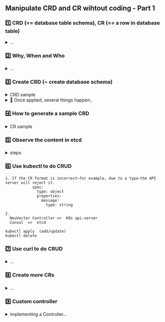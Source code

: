 ## Manipulate CRD and CR wihtout coding - Part 1

### 1️⃣ CRD (== database table schema), CR (== a row in database table)

<details><summary>...</summary>

In Kubernetes, a Custom **Resource Definition (CRD)** is like a **database schema**. It defines the structure of a custom resource, specifying the kind of data it holds and how it should be validated.

On the other hand, a **Custom Resource (CR)** is similar to **a row in a database table**. It represents an actual instance of the data defined by the CRD, with specific values filled in according to the schema.

</details>

### 2️⃣ Why, When and Who

<details><summary>...</summary>

**Why**
We use CRDs in Kubernetes to **extend** its functionality beyond the built-in resources like Pods, Services, or Deployments. CRDs allow us to define our own custom resources with specific fields and behavior, tailored to the needs of our application or infrastructure.

**When**
When a product is installed, it defines a CRD to introduce new resource types that Kubernetes understands.

Once the CRD is in place, various actors can manipulate the CRs.

**Who**

- a user might manually create or update a CR through kubectl
- a CI/CD pipeline could automatically update CRs
- UI
- Any actor with the proper permissions.

</details>

### 3️⃣ Create CRD (~ create database schema)

<details><summary>CRD sample</summary>

```
# use chatgpt to create a CRD
# prompt
in k8s, help me to generate a CRD yaml. I just need a message with string type.  Ask me more info along the way.
```

```
apiVersion: apiextensions.k8s.io/v1
kind: CustomResourceDefinition
metadata:
  name: hellomessages.susesecurity.com
spec:
  group: susesecurity.com
  names:
    kind: HelloMessage
    listKind: HelloMessageList
    plural: hellomessages
    singular: hellomessage
  scope: Namespaced
  versions:
    - name: v1alpha1
      served: true
      storage: true
      schema:
        openAPIV3Schema:
          type: object
          properties:
            apiVersion:
              type: string
            kind:
              type: string
            metadata:
              type: object
            spec:
              type: object
              properties:
                message:
                  type: string

```

</details>

<details><summary>🍉 Once applied, several things happen..</summary>

1. Kubernetes API Server recognizes the new resource (TODO: use a kubectl get xxx -v 6)
2. New API endpoint is created
3. kubectl can now manage the resource (CRUD)
4. `etcd` stores data for the CR (Custom Resource).

- The Kubernetes API server stores instances of your custom resource in **etcd**.
- Even if no controller exists, the objects persist in etcd.

5. No Automatic Controller (Until You Implement One)

- Kubernetes does **not** automatically provide controllers for your CRD.
- You need to write a **custom controller** (e.g., using Kubebuilder) to manage the lifecycle of the resource.

6. RBAC Considerations

- By default, only cluster administrators can manage the CRD.
- You need to define **RBAC roles** if you want other users, services, or controllers to interact with the resource.

7. Validation and Defaulting (Optional)

- If you define a **schema** in your CRD (`spec.versions.schema.openAPIV3Schema`), Kubernetes will validate requests.
- You can also define **default values** and **conversion webhooks**.

</details>

### 4️⃣ How to generate a sample CRD

<details><summary>CR sample</summary>

```
# prompt
give me a corresponding CR yaml.
```

```
apiVersion: susesecurity.com/v1alpha1
kind: HelloMessage
metadata:
  name: example-hellomessage
  namespace: default
spec:
  message: "Hello, Kubernetes!"

```

</details>

### 5️⃣ Observe the content in etcd

<details><summary>steps</summary>

```
# find etcd pod
kubectl get pod -n kube-system

# exec into it
kubectl exec -it etcd-cplane-01 -n kube-system -- sh

# set environment variables
export ETCDCTL_API=3
export ETCDCTL_CACERT=/etc/kubernetes/pki/etcd/ca.crt
export ETCDCTL_CERT=/etc/kubernetes/pki/etcd/server.crt
export ETCDCTL_KEY=/etc/kubernetes/pki/etcd/server.key
export ETCDCTL_ENDPOINTS=https://127.0.0.1:2379

# List all keys stored in etcd
etcdctl get "" --prefix --keys-only

👉 /registry/susesecurity.com/hellomessages/default/example-hellomessage

# Get content given a key
etcdctl get /registry/susesecurity.com/hellomessages/default/example-hellomessage

# notes
    /registry/pods/         - Stores pod information
    /registry/deployments/  - Stores deployments
    /registry/services/     - Stores services
    /registry/nodes/        - Stores node information
    /registry/secrets/      - Stores secrets (encrypted if encryption is enabled)
```

</details>

### 6️⃣ Use kubectl to do CRUD

```
1. If the CR format is incorrect—for example, due to a typo—the API server will reject it.
            spec:
              type: object
              properties:
                message:
                  type: string

2.
  NeuVector Controller =>  K8s api-server
  Consul  =>  etcd
```

```
kubectl apply  (add/update)
kubectl delete
```

### 7️⃣ Use curl to do CRUD

<details><summary>...</summary>

Extract API Server Endpoint and certs

```
export KUBE_API=$(kubectl config view --raw -o jsonpath='{.clusters[0].cluster.server}')

kubectl config view --raw -o jsonpath='{.users[0].user.client-certificate-data}' | base64 -d > ~/client.crt
kubectl config view --raw -o jsonpath='{.users[0].user.client-key-data}' | base64 -d > ~/client.key
kubectl config view --raw -o jsonpath='{.clusters[0].cluster.certificate-authority-data}' | base64 -d > ~/ca.crt
```

TODO: add curl examples..

```
# prompt

I want to use curl to watch the CR creation, API server is stored in $KUBE_API.
what's the curl command to use?

# prompt

I would like to use curl to do CRUD for this CRD. API server is stored in $KUBE_API.
Generate related curl commands.
```

</details>

### 8️⃣ Create more CRs

<details><summary>...</summary>

```
#!/bin/bash

for i in {1..20}
do
cat <<EOF > hellomessage-$i.yaml
apiVersion: susesecurity.com/v1alpha1
kind: HelloMessage
metadata:
  name: hellomessage-$i
namespace: default
spec:
message: "Hello, Kubernetes! This is message $i."
EOF
done
```

```
laborant@dev-machine:~/test$ ls -l
total 84
-rwxrwxr-x 1 laborant laborant 246 Mar 7 06:36 creaet_cr.sh
-rw-rw-r-- 1 laborant laborant 168 Mar 7 06:36 hellomessage-1.yaml
-rw-rw-r-- 1 laborant laborant 170 Mar 7 06:36 hellomessage-10.yaml
-rw-rw-r-- 1 laborant laborant 170 Mar 7 06:36 hellomessage-11.yaml
-rw-rw-r-- 1 laborant laborant 170 Mar 7 06:36 hellomessage-12.yaml
-rw-rw-r-- 1 laborant laborant 170 Mar 7 06:36 hellomessage-13.yaml
-rw-rw-r-- 1 laborant laborant 170 Mar 7 06:36 hellomessage-14.yaml
-rw-rw-r-- 1 laborant laborant 170 Mar 7 06:36 hellomessage-15.yaml
-rw-rw-r-- 1 laborant laborant 170 Mar 7 06:36 hellomessage-16.yaml
-rw-rw-r-- 1 laborant laborant 170 Mar 7 06:36 hellomessage-17.yaml
-rw-rw-r-- 1 laborant laborant 170 Mar 7 06:36 hellomessage-18.yaml
-rw-rw-r-- 1 laborant laborant 170 Mar 7 06:36 hellomessage-19.yaml
-rw-rw-r-- 1 laborant laborant 168 Mar 7 06:36 hellomessage-2.yaml
-rw-rw-r-- 1 laborant laborant 170 Mar 7 06:36 hellomessage-20.yaml
-rw-rw-r-- 1 laborant laborant 168 Mar 7 06:36 hellomessage-3.yaml
-rw-rw-r-- 1 laborant laborant 168 Mar 7 06:36 hellomessage-4.yaml
-rw-rw-r-- 1 laborant laborant 168 Mar 7 06:36 hellomessage-5.yaml
-rw-rw-r-- 1 laborant laborant 168 Mar 7 06:36 hellomessage-6.yaml
-rw-rw-r-- 1 laborant laborant 168 Mar 7 06:36 hellomessage-7.yaml
-rw-rw-r-- 1 laborant laborant 168 Mar 7 06:36 hellomessage-8.yaml
-rw-rw-r-- 1 laborant laborant 168 Mar 7 06:36 hellomessage-9.yaml
```

```
# apply
kubectl apply -f .

# get
laborant@dev-machine:~/test$ kubectl get hellomessages.susesecurity.com
NAME AGE
example-hellomessage 5h11m
hellomessage-1 31s
hellomessage-10 31s
hellomessage-11 31s
hellomessage-12 31s
hellomessage-13 31s
hellomessage-14 31s
hellomessage-15 31s
hellomessage-16 31s
hellomessage-17 31s
hellomessage-18 31s
hellomessage-19 31s
hellomessage-2 31s
hellomessage-20 31s
hellomessage-3 31s
hellomessage-4 31s
hellomessage-5 31s
hellomessage-6 31s
hellomessage-7 31s
hellomessage-8 31s
hellomessage-9 31s
laborant@dev-machine:~/test$

```

</details>

### 9️⃣ Custom controller

<details><summary>implementing a Controller...</summary>

If you want Kubernetes to take action when a CR is created, you must:

1. **Write a Controller** (using Kubebuilder, Operator SDK, or client-go).
2. **Watch for CR Events** (Create, Update, Delete).
3. **Reconcile Desired State** (Apply logic to manage resources based on the CR).
4. **Deploy the Controller as a Pod** inside the cluster.

The custom controller is responsible for **reconciling** the CR and ensuring the desired state is achieved

Follow Kubernetes' rules and best practices by understanding how it works. This includes key concepts like:

- Reconciliation loops: Continuously checking and fixing resources to match the desired state.
- Retries: Automatically trying again when an operation fails.
- Conflict management: Handling situations where multiple changes happen at the same time.

**Note:**

- A custom controller can be designed to process many kinds of Custom Resource Definitions (CRDs).
- A custom controller can process existing types of resources, not just custom ones (CRDs).

</details>
